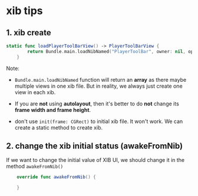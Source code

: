 # xib tips

## 1. xib create

```swift
static func loadPlayerToolBarView() -> PlayerToolBarView {
        return Bundle.main.loadNibNamed("PlayerToolBar", owner: nil, options: nil).first as! PlayerToolBarView
    }
```

Note:

* `Bundle.main.loadNibNamed` function will return an **array** as there maybe multiple views in one xib file. But in reality, we always just create one view in each xib.

* If you are **not** using **autolayout**, then it's better to do **not** change its **frame width and frame height**.

* don't use `init(frame: CGRect)` to initial xib file. It won't work. We can create a static method to create xib.

## 2. change the xib initial status (awakeFromNib)

If we want to change the initial value of XIB UI, we should change it in the method `awakeFromNib()`

```swift
    override func awakeFromNib() {

    }
```